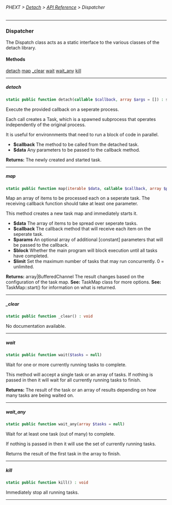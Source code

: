 ###### PHEXT > [Detach](../README.md) > [API Reference](index.md) > Dispatcher
------
### Dispatcher
The Dispatch class acts as a static interface to the various classes of the detach library.
#### Methods
[detach](#detach)
[map](#map)
[_clear](#_clear)
[wait](#wait)
[wait_any](#wait_any)
[kill](#kill)

------
##### detach
```php
static public function detach(callable $callback, array $args = []) : sqonk\phext\detach\Task
```
Execute the provided callback on a seperate process.

Each call creates a Task, which is a spawned subprocess that operates independently of the original process.

It is useful for environnments that need to run a block of code in parallel.

- **$callback** The method to be called from the detached task.
- **$data** Any parameters to be passed to the callback method.

**Returns:**  The newly created and started task.


------
##### map
```php
static public function map(iterable $data, callable $callback, array $params = null, bool $block = true, int $limit = 0) 
```
Map an array of items to be processed each on a seperate task. The receiving callback function should take at least one parameter.

This method creates a new task map and immediately starts it.

- **$data** The array of items to be spread over seperate tasks.
- **$callback** The callback method that will receive each item on the seperate task.
- **$params** An optional array of additional [constant] parameters that will be passed to the callback.
- **$block** Whether the main program will block execution until all tasks have completed.
- **$limit** Set the maximum number of tasks that may run concurrently. 0 = unlimited.

**Returns:**  array|BufferedChannel The result changes based on the configuration of the task map. 
**See:**  TaskMap class for more options. 
**See:**  TaskMap::start() for information on what is returned.


------
##### _clear
```php
static public function _clear() : void
```
No documentation available.


------
##### wait
```php
static public function wait($tasks = null) 
```
Wait for one or more currently running tasks to complete.

This method will accept a single task or an array of tasks. If nothing is passed in then it will wait for all currently running tasks to finish.

**Returns:**  The result of the task or an array of results depending on how many tasks are being waited on.


------
##### wait_any
```php
static public function wait_any(array $tasks = null) 
```
Wait for at least one task (out of many) to complete.

If nothing is passed in then it will use the set of currently running tasks.

Returns the result of the first task in the array to finish.


------
##### kill
```php
static public function kill() : void
```
Immediately stop all running tasks.


------
